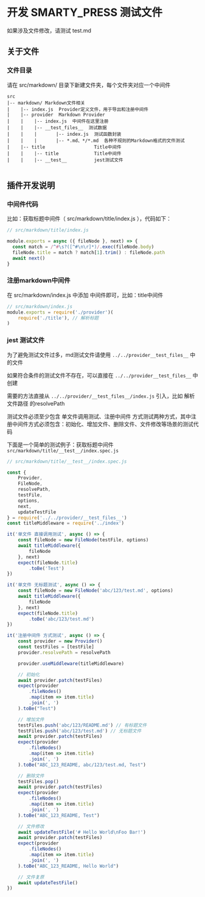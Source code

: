 # 开发 SMARTY_PRESS 测试文件

如果涉及文件修改，请测试 test.md

## 关于文件

### 文件目录

请在 src/markdown/ 目录下新建文件夹，每个文件夹对应一个中间件

```
src
|-- markdown/ Markdown文件相关
|    |-- index.js  Provider定义文件，用于导出和注册中间件
|    |-- provider  Markdown Provider
|    |    |-- index.js  中间件在这里注册
|    |    |-- __test_files__  测试数据
|    |    |       |-- index.js  测试函数封装
|    |    |       |-- *.md、*/*.md  各种不规则的Markdown格式的文件测试
|    |-- title                  Title中间件
|    |    |-- title             Title中间件
|    |    |-- __test__          jest测试文件
  
```



## 插件开发说明

### 中间件代码

比如：获取标题中间件（ src/markdown/title/index.js ），代码如下：

```javascript
// src/markdown/title/index.js

module.exports = async ({ fileNode }, next) => {
  const match = /^#\s?([^#\n\r]*)/.exec(fileNode.body)
  fileNode.title = match ? match[1].trim() : fileNode.path
  await next()
}
```

### 注册markdown中间件

在 src/markdown/index.js 中添加 中间件即可，比如：title中间件

```javascript
// src/markdown/index.js
module.exports = require('./provider')(
    require('./title'), // 解析标题
)
```

### jest 测试文件

为了避免测试文件过多，md测试文件请使用 `../../provider__test_files__` 中的文件

如果符合条件的测试文件不存在，可以直接在 `../../provider__test_files__` 中创建

需要的方法直接从 `../../provider/__test_files__/index.js` 引入，比如 解析 文件路径 的resolvePath

测试文件必须至少包含 单文件调用测试、注册中间件 方式测试两种方式，其中注册中间件方式必须包含：初始化、增加文件、删除文件、文件修改等场景的测试代码

下面是一个简单的测试例子：获取标题中间件 `src/markdown/title/__test__/index.spec.js`

```javascript
// src/markdown/title/__test__/index.spec.js

const {
    Provider,
    FileNode,
    resolvePath,
    testFile,
    options,
    next,
    updateTestFile
} = require('../../provider/__test_files__')
const titleMiddleware = require('../index')

it('单文件 直接调用测试', async () => {
    const fileNode = new FileNode(testFile, options)
    await titleMiddleware({
        fileNode
    }, next)
    expect(fileNode.title)
        .toBe('Test')
})

it('单文件 无标题测试', async () => {
    const fileNode = new FileNode('abc/123/test.md', options)
    await titleMiddleware({
        fileNode
    }, next)
    expect(fileNode.title)
        .toBe('abc/123/test.md')
})

it('注册中间件 方式测试', async () => {
    const provider = new Provider()
    const testFiles = [testFile]
    provider.resolvePath = resolvePath

    provider.useMiddleware(titleMiddleware)

    // 初始化
    await provider.patch(testFiles)
    expect(provider
        .fileNodes()
        .map(item => item.title)
        .join(', ')
    ).toBe("Test")

    // 增加文件
    testFiles.push('abc/123/README.md') // 有标题文件
    testFiles.push('abc/123/test.md') // 无标题文件
    await provider.patch(testFiles)
    expect(provider
        .fileNodes()
        .map(item => item.title)
        .join(', ')
    ).toBe("ABC_123_README, abc/123/test.md, Test")

    // 删除文件
    testFiles.pop()
    await provider.patch(testFiles)
    expect(provider
        .fileNodes()
        .map(item => item.title)
        .join(', ')
    ).toBe("ABC_123_README, Test")

    // 文件修改
    await updateTestFile('# Hello World\nFoo Bar!')
    await provider.patch(testFiles)
    expect(provider
        .fileNodes()
        .map(item => item.title)
        .join(', ')
    ).toBe("ABC_123_README, Hello World")

    // 文件复原
    await updateTestFile()
})


```

